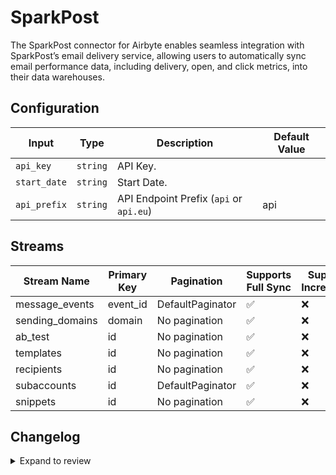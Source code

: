 # SparkPost
The SparkPost connector for Airbyte enables seamless integration with SparkPost’s email delivery service, allowing users to automatically sync email performance data, including delivery, open, and click metrics, into their data warehouses.

## Configuration

| Input | Type | Description | Default Value |
|-------|------|-------------|---------------|
| `api_key` | `string` | API Key.  |  |
| `start_date` | `string` | Start Date.  |  |
| `api_prefix` | `string` | API Endpoint Prefix (`api` or `api.eu`)  | api |

## Streams
| Stream Name | Primary Key | Pagination | Supports Full Sync | Supports Incremental |
|-------------|-------------|------------|---------------------|----------------------|
| message_events | event_id | DefaultPaginator | ✅ |  ❌  |
| sending_domains | domain | No pagination | ✅ |  ❌  |
| ab_test | id | No pagination | ✅ |  ❌  |
| templates | id | No pagination | ✅ |  ❌  |
| recipients | id | No pagination | ✅ |  ❌  |
| subaccounts | id | DefaultPaginator | ✅ |  ❌  |
| snippets | id | No pagination | ✅ |  ❌  |

## Changelog

<details>
  <summary>Expand to review</summary>

| Version          | Date              | Pull Request | Subject        |
|------------------|-------------------|--------------|----------------|
| 0.0.6 | 2024-12-14 | [49741](https://github.com/airbytehq/airbyte/pull/49741) | Update dependencies |
| 0.0.5 | 2024-12-12 | [49398](https://github.com/airbytehq/airbyte/pull/49398) | Update dependencies |
| 0.0.4 | 2024-11-04 | [48315](https://github.com/airbytehq/airbyte/pull/48315) | Update dependencies |
| 0.0.3 | 2024-10-29 | [47815](https://github.com/airbytehq/airbyte/pull/47815) | Update dependencies |
| 0.0.2 | 2024-10-28 | [47612](https://github.com/airbytehq/airbyte/pull/47612) | Update dependencies |
| 0.0.1 | 2024-10-22 | | Initial release by [@bishalbera](https://github.com/bishalbera) via Connector Builder |

</details>
